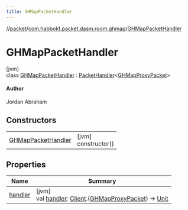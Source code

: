 ```yaml
---
title: GHMapPacketHandler
---
```

//[packet](../../../index.html)/[com.habbokt.packet.dasm.room.ghmap](../index.html)/[GHMapPacketHandler](index.html)



# GHMapPacketHandler



[jvm]\
class [GHMapPacketHandler](index.html) : [PacketHandler](../../../../api/api/com.habbokt.api.packet/-packet-handler/index.html)&lt;[GHMapProxyPacket](../-g-h-map-proxy-packet/index.html)&gt; 

#### Author



Jordan Abraham



## Constructors


| | |
|---|---|
| [GHMapPacketHandler](-g-h-map-packet-handler.html) | [jvm]<br>constructor() |


## Properties


| Name | Summary |
|---|---|
| [handler](../../com.habbokt.packet.dasm.room.roomdirectory/-room-directory-packet-handler/index.html#1557074007%2FProperties%2F-1665284158) | [jvm]<br>val [handler](../../com.habbokt.packet.dasm.room.roomdirectory/-room-directory-packet-handler/index.html#1557074007%2FProperties%2F-1665284158): [Client](../../../../api/api/com.habbokt.api.client/-client/index.html).([GHMapProxyPacket](../-g-h-map-proxy-packet/index.html)) -&gt; [Unit](https://kotlinlang.org/api/latest/jvm/stdlib/kotlin/-unit/index.html) |

